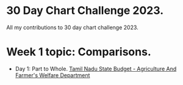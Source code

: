 # 30 Day Chart Challenge 2023.
All my contributions to 30 day chart challenge 2023.

# Week 1 topic: Comparisons.
- Day 1: Part to Whole. [Tamil Nadu State Budget - Agriculture And Farmer's Welfare Department](tamilnadubudget.html)
